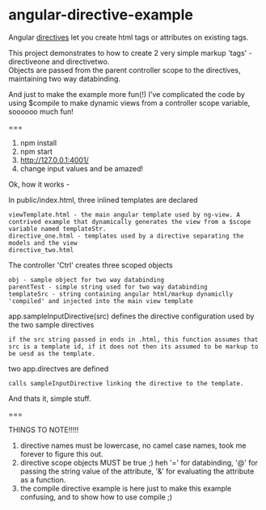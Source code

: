 angular-directive-example
===

Angular [directives](http://docs.angularjs.org/guide/directive) let you create html tags or attributes on existing tags. 

This project demonstrates to how to create 2 very simple markup 'tags' - directiveone and directivetwo.  
Objects are passed from the parent controller scope to the directives, maintaining two way databinding.  

And just to make the example more fun(!) I've complicated the code by using $compile to make dynamic views from a controller scope variable, soooooo much fun!

===

1. npm install
2. npm start
3. http://127.0.0.1:4001/
4. change input values and be amazed!

Ok, how it works -

In public/index.html, three inlined templates are declared

    viewTemplate.html - the main angular template used by ng-view. A contrived example that dynamically generates the view from a $scope variable named templateStr.
    directive_one.html - templates used by a directive separating the models and the view
    directive_two.html
    
The controller 'Ctrl' creates three scoped objects

    obj - sample object for two way databinding
    parentTest - simple string used for two way databinding
    templateSrc - string containing angular html/markup dynamiclly 'compiled' and injected into the main view template
    
app.sampleInputDirective(src) defines the directive configuration used by the two sample directives

    if the src string passed in ends in .html, this function assumes that src is a template id, if it does not then its assumed to be markup to be uesd as the template.
    
two app.directves are defined

    calls sampleInputDirective linking the directive to the template.
    
And thats it, simple stuff.

===

THINGS TO NOTE!!!!!

1. directive names must be lowercase, no camel case names, took me forever to figure this out.
2. directive scope objects MUST be true ;) heh '=' for databinding, '@' for passing the string value of the attribute, '&' for evaluating the attribute as a function.
3. the compile directive example is here just to make this example confusing, and to show how to use compile ;)


